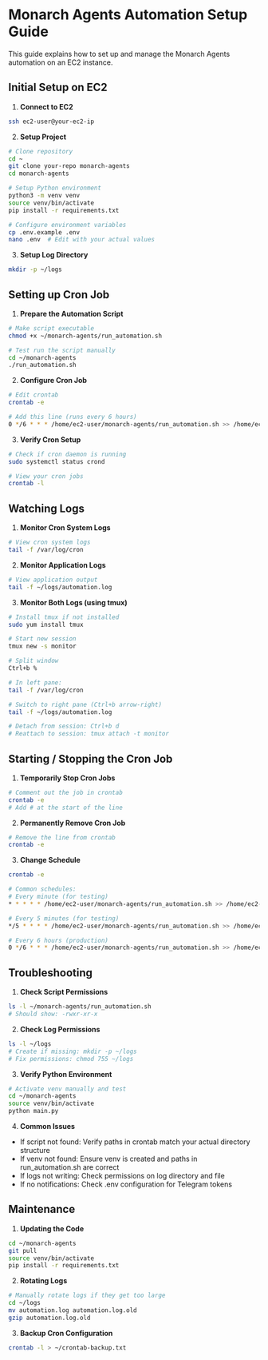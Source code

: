 # Monarch Agents Automation Setup Guide

This guide explains how to set up and manage the Monarch Agents automation on an EC2 instance.

## Initial Setup on EC2

1. **Connect to EC2**
```bash
ssh ec2-user@your-ec2-ip
```

2. **Setup Project**
```bash
# Clone repository
cd ~
git clone your-repo monarch-agents
cd monarch-agents

# Setup Python environment
python3 -m venv venv
source venv/bin/activate
pip install -r requirements.txt

# Configure environment variables
cp .env.example .env
nano .env  # Edit with your actual values
```

3. **Setup Log Directory**
```bash
mkdir -p ~/logs
```

## Setting up Cron Job

1. **Prepare the Automation Script**
```bash
# Make script executable
chmod +x ~/monarch-agents/run_automation.sh

# Test run the script manually
cd ~/monarch-agents
./run_automation.sh
```

2. **Configure Cron Job**
```bash
# Edit crontab
crontab -e

# Add this line (runs every 6 hours)
0 */6 * * * /home/ec2-user/monarch-agents/run_automation.sh >> /home/ec2-user/logs/automation.log 2>&1
```

3. **Verify Cron Setup**
```bash
# Check if cron daemon is running
sudo systemctl status crond

# View your cron jobs
crontab -l
```

## Watching Logs

1. **Monitor Cron System Logs**
```bash
# View cron system logs
tail -f /var/log/cron
```

2. **Monitor Application Logs**
```bash
# View application output
tail -f ~/logs/automation.log
```

3. **Monitor Both Logs (using tmux)**
```bash
# Install tmux if not installed
sudo yum install tmux

# Start new session
tmux new -s monitor

# Split window
Ctrl+b %

# In left pane:
tail -f /var/log/cron

# Switch to right pane (Ctrl+b arrow-right)
tail -f ~/logs/automation.log

# Detach from session: Ctrl+b d
# Reattach to session: tmux attach -t monitor
```

## Starting / Stopping the Cron Job

1. **Temporarily Stop Cron Jobs**
```bash
# Comment out the job in crontab
crontab -e
# Add # at the start of the line
```

2. **Permanently Remove Cron Job**
```bash
# Remove the line from crontab
crontab -e
```

3. **Change Schedule**
```bash
crontab -e

# Common schedules:
# Every minute (for testing)
* * * * * /home/ec2-user/monarch-agents/run_automation.sh >> /home/ec2-user/logs/automation.log 2>&1

# Every 5 minutes (for testing)
*/5 * * * * /home/ec2-user/monarch-agents/run_automation.sh >> /home/ec2-user/logs/automation.log 2>&1

# Every 6 hours (production)
0 */6 * * * /home/ec2-user/monarch-agents/run_automation.sh >> /home/ec2-user/logs/automation.log 2>&1
```

## Troubleshooting

1. **Check Script Permissions**
```bash
ls -l ~/monarch-agents/run_automation.sh
# Should show: -rwxr-xr-x
```

2. **Check Log Permissions**
```bash
ls -l ~/logs
# Create if missing: mkdir -p ~/logs
# Fix permissions: chmod 755 ~/logs
```

3. **Verify Python Environment**
```bash
# Activate venv manually and test
cd ~/monarch-agents
source venv/bin/activate
python main.py
```

4. **Common Issues**
- If script not found: Verify paths in crontab match your actual directory structure
- If venv not found: Ensure venv is created and paths in run_automation.sh are correct
- If logs not writing: Check permissions on log directory and file
- If no notifications: Check .env configuration for Telegram tokens

## Maintenance

1. **Updating the Code**
```bash
cd ~/monarch-agents
git pull
source venv/bin/activate
pip install -r requirements.txt
```

2. **Rotating Logs**
```bash
# Manually rotate logs if they get too large
cd ~/logs
mv automation.log automation.log.old
gzip automation.log.old
```

3. **Backup Cron Configuration**
```bash
crontab -l > ~/crontab-backup.txt
```
